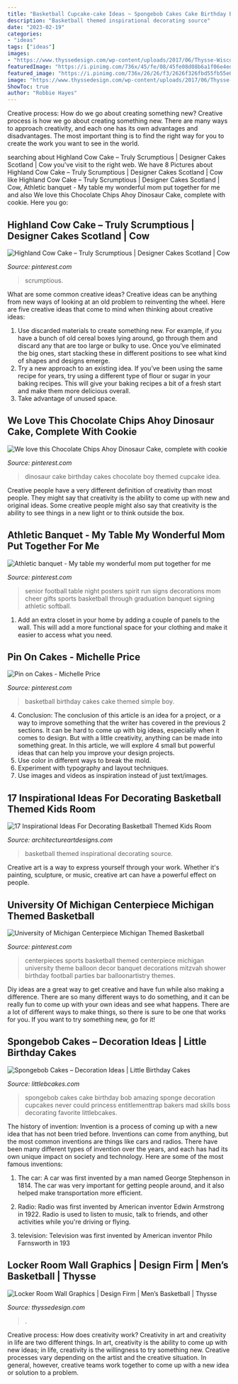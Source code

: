 ```yaml
---
title: "Basketball Cupcake-cake Ideas ~ Spongebob Cakes Cake Birthday Bob Amazing Sponge Decoration Cupcakes Never Could Princess Entitlementtrap Bakers Mad Skills Boss Decorating Favorite Littlebcakes"
description: "Basketball themed inspirational decorating source"
date: "2023-02-19"
categories:
- "ideas"
tags: ["ideas"]
images:
- "https://www.thyssedesign.com/wp-content/uploads/2017/06/Thysse-Wisconsin-Basketball-Locker-Room-Design_012.jpg"
featuredImage: "https://i.pinimg.com/736x/45/fe/08/45fe08d08b6a1f06e4ed034892492ff8.jpg"
featured_image: "https://i.pinimg.com/736x/26/26/f3/2626f326fbd55fb55e0c6834f584423c--basketball-centerpieces-sports-themed-centerpieces.jpg"
image: "https://www.thyssedesign.com/wp-content/uploads/2017/06/Thysse-Wisconsin-Basketball-Locker-Room-Design_012.jpg"
ShowToc: true
author: "Robbie Hayes"
---
```



Creative process: How do we go about creating something new?
Creative process is how we go about creating something new. There are many ways to approach creativity, and each one has its own advantages and disadvantages. The most important thing is to find the right way for you to create the work you want to see in the world.

	

		
searching about Highland Cow Cake – Truly Scrumptious | Designer Cakes Scotland | Cow you've visit to the right web. We have 8 Pictures about Highland Cow Cake – Truly Scrumptious | Designer Cakes Scotland | Cow like Highland Cow Cake – Truly Scrumptious | Designer Cakes Scotland | Cow, Athletic banquet - My table my wonderful mom put together for me and also We love this Chocolate Chips Ahoy Dinosaur Cake, complete with cookie. Here you go:
		
    
## Highland Cow Cake – Truly Scrumptious | Designer Cakes Scotland | Cow

<img loading=lazy src="https://i.pinimg.com/736x/45/fe/08/45fe08d08b6a1f06e4ed034892492ff8.jpg" onerror="this.onerror=null;this.src='https://tse2.mm.bing.net/th?id=OIP.W8LsbimKQph5-DYvZjGZGwHaKq&amp;pid=15.1';" alt="Highland Cow Cake – Truly Scrumptious | Designer Cakes Scotland | Cow">

_Source: pinterest.com_

>scrumptious. 

	

What are some common creative ideas?
Creative ideas can be anything from new ways of looking at an old problem to reinventing the wheel. Here are five creative ideas that come to mind when thinking about creative ideas: 
1. Use discarded materials to create something new. For example, if you have a bunch of old cereal boxes lying around, go through them and discard any that are too large or bulky to use. Once you’ve eliminated the big ones, start stacking these in different positions to see what kind of shapes and designs emerge.
2. Try a new approach to an existing idea. If you’ve been using the same recipe for years, try using a different type of flour or sugar in your baking recipes. This will give your baking recipes a bit of a fresh start and make them more delicious overall.
3. Take advantage of unused space.

    
## We Love This Chocolate Chips Ahoy Dinosaur Cake, Complete With Cookie

<img loading=lazy src="https://i.pinimg.com/736x/56/52/a1/5652a1132f29f5c7e78df83e891a7cbf--dinosaur-cupcake-cake-dinosaur-birthday-cakes.jpg?b=t" onerror="this.onerror=null;this.src='https://tse2.mm.bing.net/th?id=OIP.dMF8sW9PmY1eAn2-xORL6QHaKq&amp;pid=15.1';" alt="We love this Chocolate Chips Ahoy Dinosaur Cake, complete with cookie">

_Source: pinterest.com_

>dinosaur cake birthday cakes chocolate boy themed cupcake idea. 

	

Creative people have a very different definition of creativity than most people. They might say that creativity is the ability to come up with new and original ideas. Some creative people might also say that creativity is the ability to see things in a new light or to think outside the box.

    
## Athletic Banquet - My Table My Wonderful Mom Put Together For Me

<img loading=lazy src="https://i.pinimg.com/736x/00/d1/db/00d1db17f3e7b8599cef43214b9c1cc5.jpg" onerror="this.onerror=null;this.src='https://tse4.mm.bing.net/th?id=OIP.TDMLd8svJJ2I1F85FDpKRwHaJ3&amp;pid=15.1';" alt="Athletic banquet - My table my wonderful mom put together for me">

_Source: pinterest.com_

>senior football table night posters spirit run signs decorations mom cheer gifts sports basketball through graduation banquet signing athletic softball. 

	

1. Add an extra closet in your home by adding a couple of panels to the wall. This will add a more functional space for your clothing and make it easier to access what you need.

    
## Pin On Cakes - Michelle Price

<img loading=lazy src="https://i.pinimg.com/736x/d1/8d/fc/d18dfcceed31d279b35d8cf70c98141b--basketball-birthday-cakes-basketball-stuff.jpg" onerror="this.onerror=null;this.src='https://tse4.mm.bing.net/th?id=OIP.zN7wZIhpMCl9vBem2AUqiwHaJ3&amp;pid=15.1';" alt="Pin on Cakes - Michelle Price">

_Source: pinterest.com_

>basketball birthday cakes cake themed simple boy. 

	

4. Conclusion: The conclusion of this article is an idea for a project, or a way to improve something that the writer has covered in the previous 2 sections.
It can be hard to come up with big ideas, especially when it comes to design. But with a little creativity, anything can be made into something great. In this article, we will explore 4 small but powerful ideas that can help you improve your design projects.
1. Use color in different ways to break the mold.
2. Experiment with typography and layout techniques.
3. Use images and videos as inspiration instead of just text/images.

    
## 17 Inspirational Ideas For Decorating Basketball Themed Kids Room

<img loading=lazy src="https://www.architectureartdesigns.com/wp-content/uploads/2016/11/1-32.jpg" onerror="this.onerror=null;this.src='https://tse2.mm.bing.net/th?id=OIP.u1lXKGjVAbrWObvw4KAO-wHaFh&amp;pid=15.1';" alt="17 Inspirational Ideas For Decorating Basketball Themed Kids Room">

_Source: architectureartdesigns.com_

>basketball themed inspirational decorating source. 

	

Creative art is a way to express yourself through your work. Whether it's painting, sculpture, or music, creative art can have a powerful effect on people.

    
## University Of Michigan Centerpiece Michigan Themed Basketball

<img loading=lazy src="https://i.pinimg.com/736x/26/26/f3/2626f326fbd55fb55e0c6834f584423c--basketball-centerpieces-sports-themed-centerpieces.jpg" onerror="this.onerror=null;this.src='https://tse2.mm.bing.net/th?id=OIP.CiGt745GQOL02BJcMqw_4gHaLG&amp;pid=15.1';" alt="University of Michigan Centerpiece Michigan Themed Basketball">

_Source: pinterest.com_

>centerpieces sports basketball themed centerpiece michigan university theme balloon decor banquet decorations mitzvah shower birthday football parties bar balloonartistry themes. 

	

Diy ideas are a great way to get creative and have fun while also making a difference. There are so many different ways to do something, and it can be really fun to come up with your own ideas and see what happens. There are a lot of different ways to make things, so there is sure to be one that works for you. If you want to try something new, go for it!

    
## Spongebob Cakes – Decoration Ideas | Little Birthday Cakes

<img loading=lazy src="http://www.littlebcakes.com/wp-content/uploads/2013/08/Spongebob-Cakes.jpg" onerror="this.onerror=null;this.src='https://tse1.mm.bing.net/th?id=OIP.9Z6QYybYzknQwgf_HMOPBAHaLr&amp;pid=15.1';" alt="Spongebob Cakes – Decoration Ideas | Little Birthday Cakes">

_Source: littlebcakes.com_

>spongebob cakes cake birthday bob amazing sponge decoration cupcakes never could princess entitlementtrap bakers mad skills boss decorating favorite littlebcakes. 

	

The history of invention:
Invention is a process of coming up with a new idea that has not been tried before. Inventions can come from anything, but the most common inventions are things like cars and radios. There have been many different types of invention over the years, and each has had its own unique impact on society and technology. Here are some of the most famous inventions:
1) The car: A car was first invented by a man named George Stephenson in 1814. The car was very important for getting people around, and it also helped make transportation more efficient.

2) Radio: Radio was first invented by American inventor Edwin Armstrong in 1922. Radio is used to listen to music, talk to friends, and other activities while you're driving or flying.

3) television: Television was first invented by American inventor Philo Farnsworth in 193
    
## Locker Room Wall Graphics | Design Firm | Men’s Basketball | Thysse

<img loading=lazy src="https://www.thyssedesign.com/wp-content/uploads/2017/06/Thysse-Wisconsin-Basketball-Locker-Room-Design_012.jpg" onerror="this.onerror=null;this.src='https://tse3.mm.bing.net/th?id=OIP.pE9SQMIONgE6cDLjrHk4RAHaEK&amp;pid=15.1';" alt="Locker Room Wall Graphics | Design Firm | Men’s Basketball | Thysse">

_Source: thyssedesign.com_

>. 

	

Creative process: How does creativity work?
Creativity in art and creativity in life are two different things. In art, creativity is the ability to come up with new ideas; in life, creativity is the willingness to try something new. Creative processes vary depending on the artist and the creative situation. In general, however, creative teams work together to come up with a new idea or solution to a problem.

